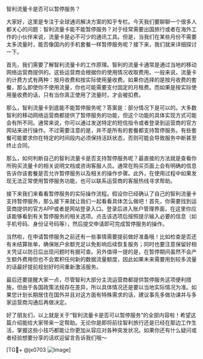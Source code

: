 智利流量卡是否可以暂停服务？

大家好，这里是专注于全球通讯解决方案的知乎专栏。今天我们要聊聊一个很多人都关心的问题：智利流量卡能不能暂停服务？对于经常需要出国旅行或者在海外工作的小伙伴来说，流量卡是必不可少的通讯工具。但是，当我们在某些月份不需要太多流量时，能否像国内的手机套餐一样暂停服务呢？接下来，我们就来详细探讨一下。

首先，我们需要了解智利流量卡的工作原理。智利的流量卡通常是通过当地的移动网络运营商提供的。这些运营商会根据你的使用情况收取费用。一般来说，流量卡的计费方式有两种：按月收费和按实际使用量收费。如果你选择的是按月收费的套餐，那么即使你不使用流量，你也可能需要支付固定的月租费。而如果是按实际使用量收费的话，只有当你真正使用了流量时，才会被扣费。

那么，智利流量卡到底能不能暂停服务呢？答案是：部分情况下是可以的。大多数智利的移动网络运营商都提供了暂停服务的功能，但这个功能的具体实现方式可能会有所不同。通常来说，你可以通过发送特定的短信指令或者登录到运营商的官方网站来进行操作。不过需要注意的是，并不是所有的套餐都支持暂停服务。有些套餐可能要求你在特定的时间段内必须保持活跃状态，否则可能会导致服务中断甚至终止合同。

那么，如何判断自己的智利流量卡是否支持暂停服务呢？最直接的方法就是查看你所购买流量卡的相关说明文档或咨询客服人员。通常在购买页面上会有明确的信息告诉你该套餐是否允许暂停服务以及相关的操作步骤。此外，在使用过程中如果发现无法正常使用暂停服务功能，也可以联系运营商的客服热线寻求帮助。

接下来我们来看看暂停服务的实际操作流程。假设你已经确认了自己的智利流量卡支持暂停服务，那么接下来就让我们一起看看具体怎么做吧！首先，你需要找到运营商提供的官方APP或者是网站登录入口。登录后进入账户管理界面，在这里你应该能够看到有关暂停服务的相关选项。点击该选项后按照提示输入必要的信息（如手机号码、身份证号码等），然后提交申请即可完成暂停服务的操作。

当然啦，在申请暂停服务之前还有一些事情需要提前做好准备哦！比如检查是否还有未结算账单，确保账户余额充足以免影响后续恢复服务；同时也要注意保留好相关凭证以防日后出现问题时有据可查。另外值得一提的是，在暂停期间虽然不会产生额外费用但也不会累积任何新的数据流量额度，因此如果未来需要用到较多流量的话最好提前规划好时间重新激活服务。

最后还要提醒大家一点，尽管智利大部分主流运营商都提供暂停服务这项便利措施，但由于各国政策法规存在差异，所以具体情况还是要以当地实际情况为准。如果您计划长期居住在国外并且对这方面有特殊需求的话，建议事先多做功课并与多家运营商沟通后再做决定。

好了朋友们，以上就是关于“智利流量卡是否可以暂停服务”的全部内容啦！希望这篇介绍能给大家带来一定帮助。无论你是即将前往智利旅行还是已经在那边工作生活，掌握这些小技巧都能让你更加从容应对各种突发状况。如果你还有什么疑问或者经验想要分享的话欢迎留言告诉我们哦～

[TG💪+ @jx0703 ![Image](https://github.com/user-attachments/assets/dbca1d08-cadb-493c-b0ec-ad6f7a83f270)]
